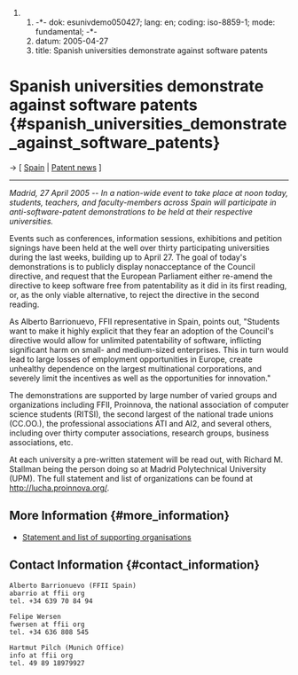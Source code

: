 1.  1.  -\*- dok: esunivdemo050427; lang: en; coding: iso-8859-1; mode:
        fundamental; -\*-
    2.  datum: 2005-04-27
    3.  title: Spanish universities demonstrate against software patents

# Spanish universities demonstrate against software patents {#spanish_universities_demonstrate_against_software_patents}

-\> \[ [ Spain](SwpatesEn "wikilink") \| [ Patent
news](SwpatcninoEn "wikilink") \]

------------------------------------------------------------------------

*Madrid, 27 April 2005 \-- In a nation-wide event to take place at noon
today, students, teachers, and faculty-members across Spain will
participate in anti-software-patent demonstrations to be held at their
respective universities.*

Events such as conferences, information sessions, exhibitions and
petition signings have been held at the well over thirty participating
universities during the last weeks, building up to April 27. The goal of
today\'s demonstrations is to publicly display nonacceptance of the
Council directive, and request that the European Parliament either
re-amend the directive to keep software free from patentability as it
did in its first reading, or, as the only viable alternative, to reject
the directive in the second reading.

As Alberto Barrionuevo, FFII representative in Spain, points out,
\"Students want to make it highly explicit that they fear an adoption of
the Council\'s directive would allow for unlimited patentability of
software, inflicting significant harm on small- and medium-sized
enterprises. This in turn would lead to large losses of employment
opportunities in Europe, create unhealthy dependence on the largest
multinational corporations, and severely limit the incentives as well as
the opportunities for innovation.\"

The demonstrations are supported by large number of varied groups and
organizations including FFII, Proinnova, the national association of
computer science students (RITSI), the second largest of the national
trade unions (CC.OO.), the professional associations ATI and AI2, and
several others, including over thirty computer associations, research
groups, business associations, etc.

At each university a pre-written statement will be read out, with
Richard M. Stallman being the person doing so at Madrid Polytechnical
University (UPM). The full statement and list of organizations can be
found at <http://lucha.proinnova.org/>.

## More Information {#more_information}

-   [Statement and list of supporting
    organisations](http://lucha.proinnova.org/ "wikilink")

## Contact Information {#contact_information}

`Alberto Barrionuevo (FFII Spain)`\
`abarrio at ffii org`\
`tel. +34 639 70 84 94`

`Felipe Wersen`\
`fwersen at ffii org`\
`tel. +34 636 808 545`

`Hartmut Pilch (Munich Office)`\
`info at ffii org`\
`tel. 49 89 18979927`
